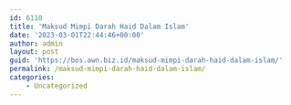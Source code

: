 ```yaml
---
id: 6118
title: 'Maksud Mimpi Darah Haid Dalam Islam'
date: '2023-03-01T22:44:46+00:00'
author: admin
layout: post
guid: 'https://bos.awn.biz.id/maksud-mimpi-darah-haid-dalam-islam/'
permalink: /maksud-mimpi-darah-haid-dalam-islam/
categories:
    - Uncategorized
---
```


